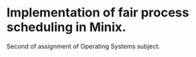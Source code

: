 # Implementation of fair process scheduling in Minix.

Second of assignment of Operating Systems subject.
